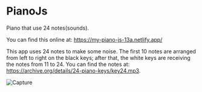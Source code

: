 # PianoJs
 Piano that use 24 notes(sounds).
 
 You can find this online at: https://my-piano-js-13a.netlify.app/


This app uses 24 notes to make some noise. The first 10 notes are arranged from left to right on the black keys; after that, the white keys are receiving the notes from 11 to 24. You can find the notes at:   https://archive.org/details/24-piano-keys/key24.mp3.





![Capture](https://user-images.githubusercontent.com/91092822/201682264-69fa8159-724e-4b44-88b5-63e355655543.PNG)
